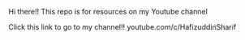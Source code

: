 Hi there!!
This repo is for resources on my Youtube channel

Click this link to go to my channel!!
youtube.com/c/HafizuddinSharif

